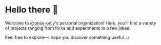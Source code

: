 # Hello there 👋

Welcome to [@onee-only](https://github.com/onee-only)'s personal organization! Here, you'll find a variety of projects ranging from forks and experiments to a few jokes.

Feel free to explore—I hope you discover something useful. :)
